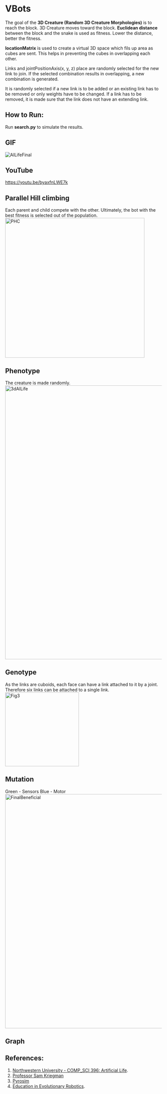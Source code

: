 # VBots

The goal of the **3D Creature (Random 3D Creature Morphologies)** is to reach the block.
3D Creature moves toward the block. **Euclidean distance** between the block and the snake is used as fitness. Lower the distance, better the fitness.

**locationMatrix** is used to create a virtual 3D space which fils up area as cubes are sent. This helps in preventing the cubes in overlapping each other.

Links and jointPositionAxis(x, y, z) place are randomly selected for the new link to join. If the selected combination results in overlapping, a new combination is generated.

It is randomly selected if a new link is to be added or an existing link has to be removed or only weights have to be changed. If a link has to be removed, it is made sure that the link does not have an extending link.

## How to Run:
Run **search.py** to simulate the results.

## GIF
![AILifeFinal](https://user-images.githubusercontent.com/114874910/225197330-44ed8c57-24db-419f-8170-7f0c12045863.gif)

## YouTube
https://youtu.be/byaxfnLWE7k

## Parallel Hill climbing
Each parent and child compete with the other. Ultimately, the bot with the best fitness is selected out of the population.
<img width="448" alt="PHC" src="https://user-images.githubusercontent.com/114874910/225202111-fe6b8bb7-8517-45c9-8e37-01e946d08587.png">

## Phenotype 
The creature is made randomly.
<img width="878" alt="3dAILife" src="https://user-images.githubusercontent.com/114874910/220258239-2e1e63d0-18e3-41b8-a610-55a132432249.png">

## Genotype 
As the links are cuboids, each face can have a link attached to it by a joint. Therefore six links can be attached to a single link.
<img width="237" alt="Fig3" src="https://user-images.githubusercontent.com/114874910/225195358-cd15c0e6-9977-4b1f-a237-979b1345f89e.png">

## Mutation
Green - Sensors
Blue - Motor
<img width="751" alt="FinalBeneficial" src="https://user-images.githubusercontent.com/114874910/225206123-3aedcda4-3185-4ea6-9734-dbe65a744479.png">


## Graph 

## References:
1. [Northwestern University - COMP_SCI 396: Artificial Life](https://www.mccormick.northwestern.edu/computer-science/academics/courses/descriptions/396-2.html). 
2. [Professor Sam Kriegman](https://www.mccormick.northwestern.edu/research-faculty/directory/profiles/kriegman-sam.html) 
3. [Pyrosim](https://github.com/jbongard/pyrosim.git)
4. [Education in Evolutionary Robotics](https://www.reddit.com/r/ludobots/wiki/). 
